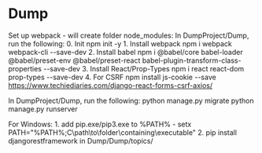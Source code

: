 # Dump

Set up webpack - will create folder node_modules:
In DumpProject/Dump, run the following:
    0. Init
        npm init -y
    1. Install webpack
        npm i webpack webpack-cli --save-dev
    2. Install babel
        npm i @babel/core babel-loader @babel/preset-env @babel/preset-react babel-plugin-transform-class-properties --save-dev
    3. Install React/Prop-Types
        npm i react react-dom prop-types --save-dev
    4. For CSRF
        npm install js-cookie --save
        https://www.techiediaries.com/django-react-forms-csrf-axios/
        
In DumpProject/Dump, run the following:
    python manage.py migrate
    python manage.py runserver
    
For Windows:
    1. add pip.exe/pip3.exe to %PATH% - setx PATH="%PATH%;C\path\to\folder\containing\executable"
    2. pip install djangorestframework in Dump/Dump/topics/
    

